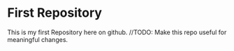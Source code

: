 # First Repository
This is my first Repository here on github. 
//TODO: Make this repo useful for meaningful changes.
